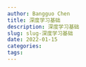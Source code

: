 ```yaml
---
author: Bangguo Chen
title: 深度学习基础
description: 深度学习基础
slug: slug-深度学习基础
date: 2022-01-15
categories:
tags: 
---
```


